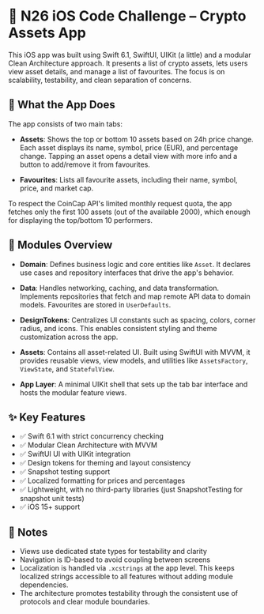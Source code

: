 # 📱 N26 iOS Code Challenge – Crypto Assets App

This iOS app was built using Swift 6.1, SwiftUI, UIKit (a little) and a modular Clean Architecture approach. It presents a list of crypto assets, lets users view asset details, and manage a list of favourites. The focus is on scalability, testability, and clean separation of concerns.

## 🚀 What the App Does

The app consists of two main tabs:

- **Assets**: Shows the top or bottom 10 assets based on 24h price change. Each asset displays its name, symbol, price (EUR), and percentage change. Tapping an asset opens a detail view with more info and a button to add/remove it from favourites.

- **Favourites**: Lists all favourite assets, including their name, symbol, price, and market cap.

To respect the CoinCap API's limited monthly request quota, the app fetches only the first 100 assets (out of the available 2000), which enough for displaying the top/bottom 10 performers.

## 🧱 Modules Overview

- **Domain**: Defines business logic and core entities like `Asset`. It declares use cases and repository interfaces that drive the app's behavior.

- **Data**: Handles networking, caching, and data transformation. Implements repositories that fetch and map remote API data to domain models. Favourites are stored in `UserDefaults`.

- **DesignTokens**: Centralizes UI constants such as spacing, colors, corner radius, and icons. This enables consistent styling and theme customization across the app.

- **Assets**: Contains all asset-related UI. Built using SwiftUI with MVVM, it provides reusable views, view models, and utilities like `AssetsFactory`, `ViewState`, and `StatefulView`.

- **App Layer**: A minimal UIKit shell that sets up the tab bar interface and hosts the modular feature views.

## ✨ Key Features

- ✅ Swift 6.1 with strict concurrency checking
- ✅ Modular Clean Architecture with MVVM
- ✅ SwiftUI UI with UIKit integration
- ✅ Design tokens for theming and layout consistency
- ✅ Snapshot testing support
- ✅ Localized formatting for prices and percentages
- ✅ Lightweight, with no third-party libraries (just SnapshotTesting for snapshot unit tests)
- ✅ iOS 15+ support

## 🧪 Notes

- Views use dedicated state types for testability and clarity
- Navigation is ID-based to avoid coupling between screens
- Localization is handled via `.xcstrings` at the app level. This keeps localized strings accessible to all features without adding module dependencies.  
- The architecture promotes testability through the consistent use of protocols and clear module boundaries.

